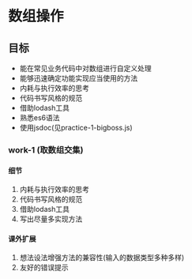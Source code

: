 # 数组操作
## 目标
- 能在常见业务代码中对数组进行自定义处理
- 能够迅速确定功能实现应当使用的方法
- 内耗与执行效率的思考
- 代码书写风格的规范
- 借助lodash工具
- 熟悉es6语法
- 使用jsdoc(见practice-1-bigboss.js)

### work-1 (取数组交集)
#### 细节
1. 内耗与执行效率的思考
2. 代码书写风格的规范
3. 借助lodash工具
4. 写出尽量多实现方法

#### 课外扩展
1. 想法设法增强方法的兼容性(输入的数据类型多种多样)
2. 友好的错误提示